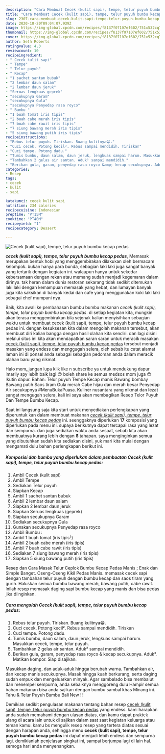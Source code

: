 ```yaml
---
description: "Cara Membuat Cecek (kulit sapi), tempe, telur puyuh bumbu kecap pedas yang nikmat"
title: "Cara Membuat Cecek (kulit sapi), tempe, telur puyuh bumbu kecap pedas yang nikmat"
slug: 2307-cara-membuat-cecek-kulit-sapi-tempe-telur-puyuh-bumbu-kecap-pedas-yang-nikmat
date: 2020-10-20T09:04:07.939Z
image: https://img-global.cpcdn.com/recipes/f8137f07107ef602/751x532cq70/cecek-kulit-sapi-tempe-telur-puyuh-bumbu-kecap-pedas-foto-resep-utama.jpg
thumbnail: https://img-global.cpcdn.com/recipes/f8137f07107ef602/751x532cq70/cecek-kulit-sapi-tempe-telur-puyuh-bumbu-kecap-pedas-foto-resep-utama.jpg
cover: https://img-global.cpcdn.com/recipes/f8137f07107ef602/751x532cq70/cecek-kulit-sapi-tempe-telur-puyuh-bumbu-kecap-pedas-foto-resep-utama.jpg
author: Seth Roberts
ratingvalue: 4.3
reviewcount: 10
recipeingredient:
- " Cecek kulit sapi"
- " Tempe"
- " Telur puyuh"
- " Kecap"
- "1 sachet santan bubuk"
- "2 lembar daun salam"
- "2 lembar daun jeruk"
- "Seruas lengkuas geprek"
- "secukupnya Garam"
- "secukupnya Gula"
- "secukupnya Penyedap rasa royco"
- " Bumbu "
- "1 buah tomat iris tipis"
- "2 buah cabe merah iris tipis"
- "7 buah cabe rawit iris tipis"
- "7 siung bawang merah iris tipis"
- "5 siung bawang putih iris tipis"
recipeinstructions:
- "Rebus telur puyuh. Tiriskan. Buang kulitnya😁."
- "Cuci cecek. Potong kecil². Rebus sampai mendidih. Tiriskan"
- "Cuci tempe. Potong dadu."
- "Tumis bumbu, daun salam, daun jeruk, lengkuas sampai harum. Masukkan cecek, tempe, telur puyuh."
- "Tambahkan 2 gelas air santan. Aduk² sampai mendidih."
- "Berikan gula, garam, penyedap rasa royco &amp; kecap secukupnya. Aduk². Matikan kompor. Siap disajikan."
categories:
- Resep
tags:
- cecek
- kulit
- sapi

katakunci: cecek kulit sapi 
nutrition: 234 calories
recipecuisine: Indonesian
preptime: "PT15M"
cooktime: "PT40M"
recipeyield: "1"
recipecategory: Dessert

---
```



![Cecek (kulit sapi), tempe, telur puyuh bumbu kecap pedas](https://img-global.cpcdn.com/recipes/f8137f07107ef602/751x532cq70/cecek-kulit-sapi-tempe-telur-puyuh-bumbu-kecap-pedas-foto-resep-utama.jpg)

<b><i>cecek (kulit sapi), tempe, telur puyuh bumbu kecap pedas</i></b>, Memasak merupakan bentuk hobi yang menggembirakan dilakukan oleh bermacam kelompok. bukan hanya para bunda, sebagian laki laki juga sangat banyak yang tertarik dengan kegiatan ini. walaupun hanya untuk sekedar kebersamaan dengan rekan atau memang sudah menjadi kegemaran dalam dirinya. tak heran dalam dunia restoran sekarang tidak sedikit ditemukan laki laki dengan kemampuan memasak yang hebat, dan lumayan banyak juga kita saksikan di banyak kedai dan cafe yang menggunakan koki laki laki sebagai chef mumpuni nya.

Baik, kita awali ke pembahasan bumbu bumbu makanan <i>cecek (kulit sapi), tempe, telur puyuh bumbu kecap pedas</i>. di setiap kegiatan kita, mungkin akan terasa menggembirakan bila sejenak kalian menyisihkan sebagian waktu untuk membuat cecek (kulit sapi), tempe, telur puyuh bumbu kecap pedas ini. dengan kesuksesan kita dalam mengolah makanan tersebut, akan membuat diri kalian bangga dengan hasil olahan kita sendiri. dan lagi disini melalui situs ini kita akan mendapatkan saran saran untuk meracik masakan <u>cecek (kulit sapi), tempe, telur puyuh bumbu kecap pedas</u> tersebut menjadi masakan yang endess dan menggugah selera, oleh sebab itu catat alamat laman ini di ponsel anda sebagai sebagian pedoman anda dalam meracik olahan baru yang nikmat.

Halo mom,,jangan lupa klik like n subscribe ya untuk mendukung dapur imarily spy lebih baik lagi 😊 boleh share ke semua medsos mom juga 😊 Ikutin dapur. Bahan: Telur puyuh Tempe Kecap manis Bawang bombay Bawang putih Saos tiram Gula merah Cabe hijau dan merah besar Penyedap Air secukupnya #MenuBukaPuasa. Kuliner nusantara yang nikmat dan lezat sangat mengugah selera, kali ini saya akan membagikan Resep Telor Puyuh Dan Tempe Bumbu Kecap.


Saat ini langsung saja kita start untuk menyediakan perlengkapan yang diperuntuk kan dalam membuat makanan <u><i>cecek (kulit sapi), tempe, telur puyuh bumbu kecap pedas</i></u> ini. seenggaknya diperlukan <b>17</b> komposisi yang diperlukan pada menu ini. supaya berikutnya dapat tercapai rasa yang lezat dan sempurna. dan juga sediakan waktu anda sesaat, sebab kita akan membuatnya kurang lebih dengan <b>6</b> tahapan. saya menginginkan semua yang dibutuhkan sudah kita sediakan disini, yuk mari kita mulai dengan mengamati dulu bahan perlengkapan berikut ini.

<!--inarticleads1-->

##### Komposisi dan bumbu yang diperlukan dalam pembuatan Cecek (kulit sapi), tempe, telur puyuh bumbu kecap pedas:

1. Ambil  Cecek (kulit sapi)
1. Ambil  Tempe
1. Sediakan  Telur puyuh
1. Siapkan  Kecap
1. Ambil 1 sachet santan bubuk
1. Ambil 2 lembar daun salam
1. Siapkan 2 lembar daun jeruk
1. Siapkan Seruas lengkuas (geprek)
1. Siapkan secukupnya Garam
1. Sediakan secukupnya Gula
1. Gunakan secukupnya Penyedap rasa royco
1. Ambil  Bumbu :
1. Ambil 1 buah tomat (iris tipis²)
1. Ambil 2 buah cabe merah (iris tipis)
1. Ambil 7 buah cabe rawit (iris tipis)
1. Sediakan 7 siung bawang merah (iris tipis)
1. Siapkan 5 siung bawang putih (iris tipis)


Resep dan Cara Masak Telur Ceplok Bumbu Kecap Pedas Manis ; Enak dan Simple Banget. Oseng-Oseng Kikil Pedas Manis. memasak cecek sapi dengan tambahan telur puyuh dengan bumbu kecap dan saos tiram yang gurih. Haluskan semua bumbu bawang merah, bawang putih, cabe rawit. Inilah resep memasak daging sapi bumbu kecap yang manis dan bisa pedas jika diinginkan. 

<!--inarticleads2-->

##### Cara mengolah Cecek (kulit sapi), tempe, telur puyuh bumbu kecap pedas:

1. Rebus telur puyuh. Tiriskan. Buang kulitnya😁.
1. Cuci cecek. Potong kecil². Rebus sampai mendidih. Tiriskan
1. Cuci tempe. Potong dadu.
1. Tumis bumbu, daun salam, daun jeruk, lengkuas sampai harum. Masukkan cecek, tempe, telur puyuh.
1. Tambahkan 2 gelas air santan. Aduk² sampai mendidih.
1. Berikan gula, garam, penyedap rasa royco &amp; kecap secukupnya. Aduk². Matikan kompor. Siap disajikan.


Masukkan daging, dan aduk-aduk hingga berubah warna. Tambahkan air, dan kecap manis secukupnya. Masak hingga kuah berkurang, serta daging sudah empuk dan mengeluarkan minyak. Agar sambalado bisa membalut dan menempel sempurna, anda sebaiknya menggoreng dulu Hampir semua bahan makanan bisa anda sajikan dengan bumbu sambal khas Minang ini. Tahu &amp; Telur Puyuh Bumbu Bali New !! 

Demikian sedikit pengulasan makanan tentang bahan resep <u>cecek (kulit sapi), tempe, telur puyuh bumbu kecap pedas</u> yang endess. kami harapkan anda sudah memahami dengan ulasan diatas, dan kamu dapat praktek ulang di acara lain untuk di sajikan dalam saat saat kegiatan keluarga atau teman kamu. kamu bs mengulik resep resep yang tertera diatas sesuai dengan harapan anda, sehingga menu <b>cecek (kulit sapi), tempe, telur puyuh bumbu kecap pedas</b> ini dapat menjadi lebih endess dan sempurna lagi. demikianlah penjelasan singkat ini, sampai berjumpa lagi di lain hal. semoga hari anda menyenangkan.
